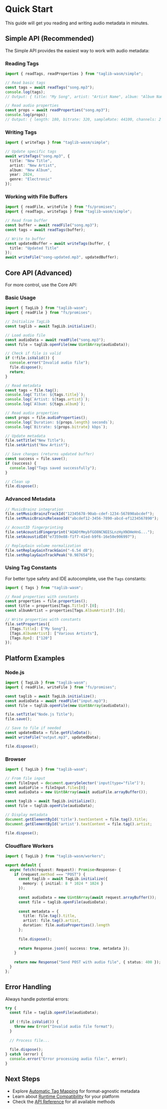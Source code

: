 # Quick Start

This guide will get you reading and writing audio metadata in minutes.

## Simple API (Recommended)

The Simple API provides the easiest way to work with audio metadata:

### Reading Tags

```typescript
import { readTags, readProperties } from "taglib-wasm/simple";

// Read basic tags
const tags = await readTags("song.mp3");
console.log(tags);
// Output: { title: "My Song", artist: "Artist Name", album: "Album Name", ... }

// Read audio properties
const props = await readProperties("song.mp3");
console.log(props);
// Output: { length: 180, bitrate: 320, sampleRate: 44100, channels: 2 }
```

### Writing Tags

```typescript
import { writeTags } from "taglib-wasm/simple";

// Update specific tags
await writeTags("song.mp3", {
  title: "New Title",
  artist: "New Artist",
  album: "New Album",
  year: 2024,
  genre: "Electronic"
});
```

### Working with File Buffers

```typescript
import { readFile, writeFile } from "fs/promises";
import { readTags, writeTags } from "taglib-wasm/simple";

// Read from buffer
const buffer = await readFile("song.mp3");
const tags = await readTags(buffer);

// Write to buffer
const updatedBuffer = await writeTags(buffer, {
  title: "Updated Title"
});
await writeFile("song-updated.mp3", updatedBuffer);
```

## Core API (Advanced)

For more control, use the Core API:

### Basic Usage

```typescript
import { TagLib } from "taglib-wasm";
import { readFile } from "fs/promises";

// Initialize TagLib
const taglib = await TagLib.initialize();

// Load audio file
const audioData = await readFile("song.mp3");
const file = taglib.openFile(new Uint8Array(audioData));

// Check if file is valid
if (!file.isValid()) {
  console.error("Invalid audio file");
  file.dispose();
  return;
}

// Read metadata
const tags = file.tag();
console.log(`Title: ${tags.title}`);
console.log(`Artist: ${tags.artist}`);
console.log(`Album: ${tags.album}`);

// Read audio properties
const props = file.audioProperties();
console.log(`Duration: ${props.length} seconds`);
console.log(`Bitrate: ${props.bitrate} kbps`);

// Update metadata
file.setTitle("New Title");
file.setArtist("New Artist");

// Save changes (returns updated buffer)
const success = file.save();
if (success) {
  console.log("Tags saved successfully");
}

// Clean up
file.dispose();
```

### Advanced Metadata

```typescript
// MusicBrainz integration
file.setMusicBrainzTrackId("12345678-90ab-cdef-1234-567890abcdef");
file.setMusicBrainzReleaseId("abcdef12-3456-7890-abcd-ef1234567890");

// AcoustID fingerprinting
file.setAcoustidFingerprint("AQADtMmybfGO8NCNEESLnzHyXNOHeHnG...");
file.setAcoustidId("e7359e88-f1f7-41ed-b9f6-16e58e906997");

// ReplayGain volume normalization
file.setReplayGainTrackGain("-6.54 dB");
file.setReplayGainTrackPeak("0.987654");
```

### Using Tag Constants

For better type safety and IDE autocomplete, use the `Tags` constants:

```typescript
import { Tags } from "taglib-wasm";

// Read properties with constants
const properties = file.properties();
const title = properties[Tags.Title]?.[0];
const albumArtist = properties[Tags.AlbumArtist]?.[0];

// Write properties with constants
file.setProperties({
  [Tags.Title]: ["My Song"],
  [Tags.AlbumArtist]: ["Various Artists"],
  [Tags.Bpm]: ["120"]
});
```

## Platform Examples

### Node.js

```typescript
import { TagLib } from "taglib-wasm";
import { readFile, writeFile } from "fs/promises";

const taglib = await TagLib.initialize();
const audioData = await readFile("input.mp3");
const file = taglib.openFile(new Uint8Array(audioData));

file.setTitle("Node.js Title");
file.save();

// Save to file if needed
const updatedData = file.getFileData();
await writeFile("output.mp3", updatedData);

file.dispose();
```

### Browser

```typescript
import { TagLib } from "taglib-wasm";

// From file input
const fileInput = document.querySelector('input[type="file"]');
const audioFile = fileInput.files[0];
const audioData = new Uint8Array(await audioFile.arrayBuffer());

const taglib = await TagLib.initialize();
const file = taglib.openFile(audioData);

// Display metadata
document.getElementById('title').textContent = file.tag().title;
document.getElementById('artist').textContent = file.tag().artist;

file.dispose();
```

### Cloudflare Workers

```typescript
import { TagLib } from "taglib-wasm/workers";

export default {
  async fetch(request: Request): Promise<Response> {
    if (request.method === "POST") {
      const taglib = await TagLib.initialize({
        memory: { initial: 8 * 1024 * 1024 }
      });
      
      const audioData = new Uint8Array(await request.arrayBuffer());
      const file = taglib.openFile(audioData);
      
      const metadata = {
        title: file.tag().title,
        artist: file.tag().artist,
        duration: file.audioProperties().length
      };
      
      file.dispose();
      
      return Response.json({ success: true, metadata });
    }
    
    return new Response("Send POST with audio file", { status: 400 });
  }
};
```

## Error Handling

Always handle potential errors:

```typescript
try {
  const file = taglib.openFile(audioData);
  
  if (!file.isValid()) {
    throw new Error("Invalid audio file format");
  }
  
  // Process file...
  
  file.dispose();
} catch (error) {
  console.error("Error processing audio file:", error);
}
```

## Next Steps

- Explore [Automatic Tag Mapping](/Automatic-Tag-Mapping.md) for format-agnostic metadata
- Learn about [Runtime Compatibility](/Runtime-Compatibility.md) for your platform
- Check the [API Reference](/API.md) for all available methods